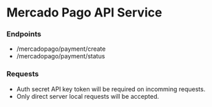 # Mercado Pago API Service

### Endpoints
- /mercadopago/payment/create
- /mercadopago/payment/status

### Requests
- Auth secret API key token will be required on incomming requests.
- Only direct server local requests will be accepted.